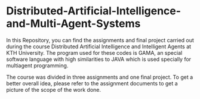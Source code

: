 # Distributed-Artificial-Intelligence-and-Multi-Agent-Systems
In this Repository, you can find the assignments and final project carried out during the course Distributed Artificial Intelligence and Intelligent Agents at KTH University.
The program used for these codes is GAMA, an special software language with high similarities to JAVA which is used specially for multiagent programming.

The course was divided in three assignments and one final project.
To get a better overall idea, please refer to the assignment documents to get a picture of the scope of the work done.
